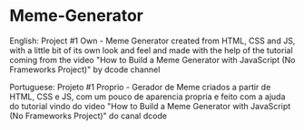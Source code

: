 # Meme-Generator
English: Project #1 Own - Meme Generator created from HTML, CSS and JS, with a little bit of its own look and feel and made with the help of the tutorial coming from the video "How to Build a Meme Generator with JavaScript (No Frameworks Project)" by dcode channel

Portuguese: Projeto #1 Proprio - Gerador de Meme criados a partir de HTML, CSS e JS, com um pouco de aparencia propria e feito com a ajuda do tutorial vindo do video "How to Build a Meme Generator with JavaScript (No Frameworks Project)" do canal dcode

